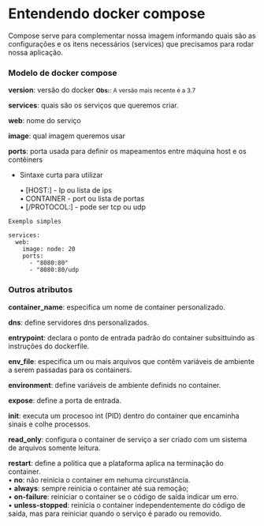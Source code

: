 # Entendendo docker compose

Compose serve para complementar nossa imagem informando quais são as configurações e  os itens necessários (services)  que precisamos para rodar nossa aplicação.


### Modelo de docker compose

**version**: versão do docker  <small style="font-size: 12px; ">**Obs:**: A versão mais recente é a 3.7</small>

**services**: quais são os serviços que queremos criar.
  
**web**: nome do serviço
    
**image**: qual imagem queremos usar

**ports**: porta usada para definir os mapeamentos entre máquina host e os contêiners

  - Sintaxe curta para utilizar
      
      • [HOST:] - Ip ou lista de ips
      <br>
      • CONTAINER - port ou lista de portas
      <br>
      • [/PROTOCOL:] - pode ser tcp ou udp

```
Exemplo simples

services:
  web:
    image: node: 20
    ports: 
      - "8080:80"
      - "8080:80/udp
```

### Outros atributos

**container_name**: especifica um nome de container personalizado. <br>

**dns**: define servidores dns personalizados. <br>

**entrypoint**: declara o ponto de entrada padrão do container subsittuindo as instruções do dockerfile. <br>

**env_file**: especifica um ou mais arquivos que contêm variáveis de ambiente a serem passadas para os containers.<br>

**environment**: define variáveis de ambiente definids no container.

**expose**: define a porta de entrada.

**init**: executa um procesoo int (PID) dentro do container que encaminha sinais e colhe processos. <br>

**read_only**: configura o container de serviço a ser criado com um sistema de arquivos somente leitura.<br>

**restart**: define a politica que a plataforma aplica na terminação do container.<br>
  • **no**: não reinicia o container em nehuma circunstância. <br>
  • **always**: sempre reinicia o container até sua remoção; <br>
  • **on-failure**: reiniciar o container  se o código de saída indicar um erro. <br>
  • **unless-stopped**: reinicia o container independentemente do código de saída, mas para reiniciar quando o serviço é parado ou removido. <br>



